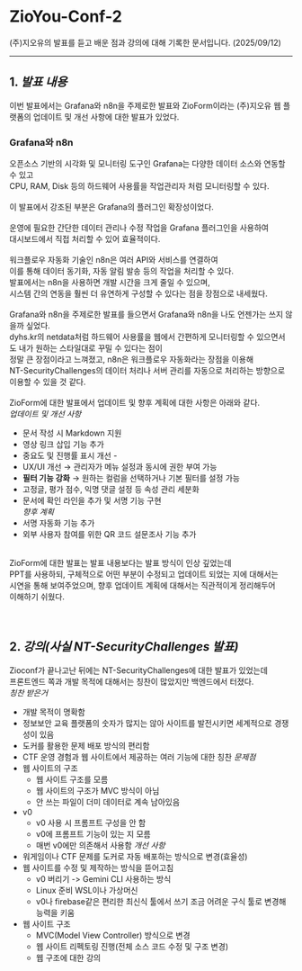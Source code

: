 # ZioYou-Conf-2
(주)지오유의 발표를 듣고 배운 점과 강의에 대해 기록한 문서입니다. (2025/09/12)
<hr>

## 1. <i>발표 내용</i>
이번 발표에서는 Grafana와 n8n을 주제로한 발표와 ZioForm이라는 (주)지오유 웹 플랫폼의 업데이트 및 개선 사항에 대한 발표가 있었다.<br>

### Grafana와 n8n
오픈소스 기반의 시각화 및 모니터링 도구인 Grafana는 다양한 데이터 소스와 연동할 수 있고<br>
CPU, RAM, Disk 등의 하드웨어 사용률을 작업관리자 처럼 모니터링할 수 있다.<br>
<br>
이 발표에서 강조된 부분은 Grafana의 플러그인 확장성이었다.<br>  
운영에 필요한 간단한 데이터 관리나 수정 작업을 Grafana 플러그인을 사용하여<br>
대시보드에서 직접 처리할 수 있어 효율적이다.<br>
<br>
워크플로우 자동화 기술인 n8n은 여러 API와 서비스를 연결하여<br>
이를 통해 데이터 동기화, 자동 알림 발송 등의 작업을 처리할 수 있다.<br>
발표에서는 n8n을 사용하면 개발 시간을 크게 줄일 수 있으며,<br>
시스템 간의 연동을 훨씬 더 유연하게 구성할 수 있다는 점을 장점으로 내세웠다.<br>
<br>
Grafana와 n8n을 주제로한 발표를 들으면서 Grafana와 n8n을 나도 언젠가는 쓰지 않을까 싶었다.<br>
dyhs.kr의 netdata처럼 하드웨어 사용률을 웹에서 간편하게 모니터링할 수 있으면서도 내가 원하는 스타일대로 꾸밀 수 있다는 점이<br>
정말 큰 장점이라고 느껴졌고, n8n은 워크플로우 자동화라는 장점을 이용해<br>
NT-SecurityChallenges의 데이터 처리나 서버 관리를 자동으로 처리하는 방향으로 이용할 수 있을 것 같다.<br>
<br>
ZioForm에 대한 발표에서 업데이트 및 향후 계획에 대한 사항은 아래와 같다.<br>
<i>업데이트 및 개선 사항</i>
- 문서 작성 시 Markdown 지원  
- 영상 링크 삽입 기능 추가
- 중요도 및 진행률 표시 개선  - 
- UX/UI 개선 → 관리자가 메뉴 설정과 동시에 권한 부여 가능  
- **필터 기능 강화** → 원하는 컬럼을 선택하거나 기본 필터를 설정 가능  
- 고정글, 평가 점수, 익명 댓글 설정 등 속성 관리 세분화  
- 문서에 확인 라인을 추가 및 서명 기능 구현  
<i>향후 계획</i>  
- 서명 자동화 기능 추가
- 외부 사용자 참여를 위한 QR 코드 설문조사 기능 추가
<br>
ZioForm에 대한 발표는 발표 내용보다는 발표 방식이 인상 깊었는데<br>
PPT를 사용하되, 구체적으로 어떤 부분이 수정되고 업데이트 되었는 지에 대해서는<br>
시연을 통해 보여주었으며, 향후 업데이트 계획에 대해서는 직관적이게 정리해두어<br>
이해하기 쉬웠다.<br>
<br><br>

## 2. <i>강의(사실 NT-SecurityChallenges 발표)</i>
Zioconf가 끝나고난 뒤에는 NT-SecurityChallenges에 대한 발표가 있었는데<br>
프론트엔드 쪽과 개발 목적에 대해서는 칭찬이 많았지만 백엔드에서 터졌다.<br>
<i>칭찬 받은거</i>
- 개발 목적이 명확함
- 정보보안 교육 플랫폼의 숫자가 많지는 않아 사이트를 발전시키면 세계적으로 경쟁성이 있음
- 도커를 활용한 문제 배포 방식의 편리함
- CTF 운영 경험과 웹 사이트에서 제공하는 여러 기능에 대한 칭찬
<i>문제점</i>
- 웹 사이트의 구조
  - 웹 사이트 구조를 모름
  - 웹 사이트의 구조가 MVC 방식이 아님
  - 안 쓰는 파일이 더미 데이터로 계속 남아있음
- v0
  - v0 사용 시 프롬프트 구성을 안 함
  - v0에 프롬프트 기능이 있는 지 모름
  - 매번 v0에만 의존해서 사용함
<i>개선 사항</i>
- 워게임이나 CTF 문제를 도커로 자동 배포하는 방식으로 변경(효율성)
- 웹 사이트를 수정 및 제작하는 방식을 뜯어고침
  - v0 버리기 -> Gemini CLI 사용하는 방식
  - Linux 준비 WSL이나 가상머신
  - v0나 firebase같은 편리한 최신식 툴에서 쓰기 조금 어려운 구식 툴로 변경해 능력을 키움
- 웹 사이트 구조
  - MVC(Model View Controller) 방식으로 변경
  - 웹 사이트 리펙토링 진행(전체 소스 코드 수정 및 구조 변경)
  - 웹 구조에 대한 강의
